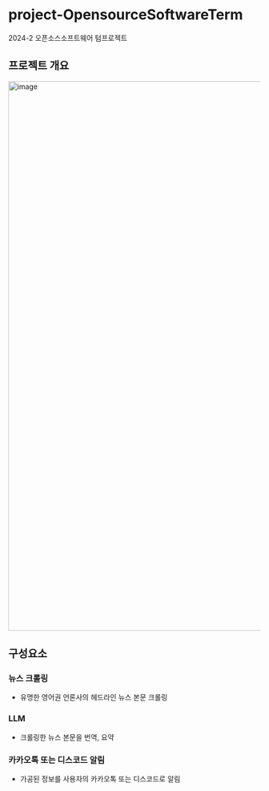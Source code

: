 # project-OpensourceSoftwareTerm

2024-2 오픈소스소프트웨어 텀프로젝트

## 프로젝트 개요

<img width="1097" alt="image" src="https://github.com/user-attachments/assets/0dcb67b8-4f8f-4313-bfaa-c236d6a339a2" />


## 구성요소

### 뉴스 크롤링

- 유명한 영어권 언론사의 헤드라인 뉴스 본문 크롤링

### LLM

- 크롤링한 뉴스 본문을 번역, 요약

### 카카오톡 또는 디스코드 알림

- 가공된 정보를 사용자의 카카오톡 또는 디스코드로 알림
